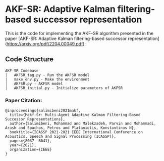 # AKF-SR: Adaptive Kalman filtering-based successor representation

This is the code for implementing the AKF-SR algorithm presented in the paper [AKF-SR: Adaptive Kalman filtering-based successor representation] (https://arxiv.org/pdf/2204.00049.pdf): 
## Code Structure
```
AKF-SR Codebase
│   AKFSR_tag.py - Run the AKFSR model
|   make_env.py - Make the environment
│   AKFSR.py - AKFSR model
│   AKFSR_initial.py - Initialize parameters of AKFSR

```

### Paper Citation:
```
@inproceedings{salimibeni2021makf,
  title={Makf-Sr: Multi-Agent Adaptive Kalman Filtering-Based Successor Representations},
  author={Salimibeni, Mohammad and Malekzadeh, Parvin and Mohammadi, Arash and Spachos, Petros and Plataniotis, Konstantinos N},
  booktitle={ICASSP 2021-2021 IEEE International Conference on Acoustics, Speech and Signal Processing (ICASSP)},
  pages={8037--8041},
  year={2021},
  organization={IEEE}
}
```
